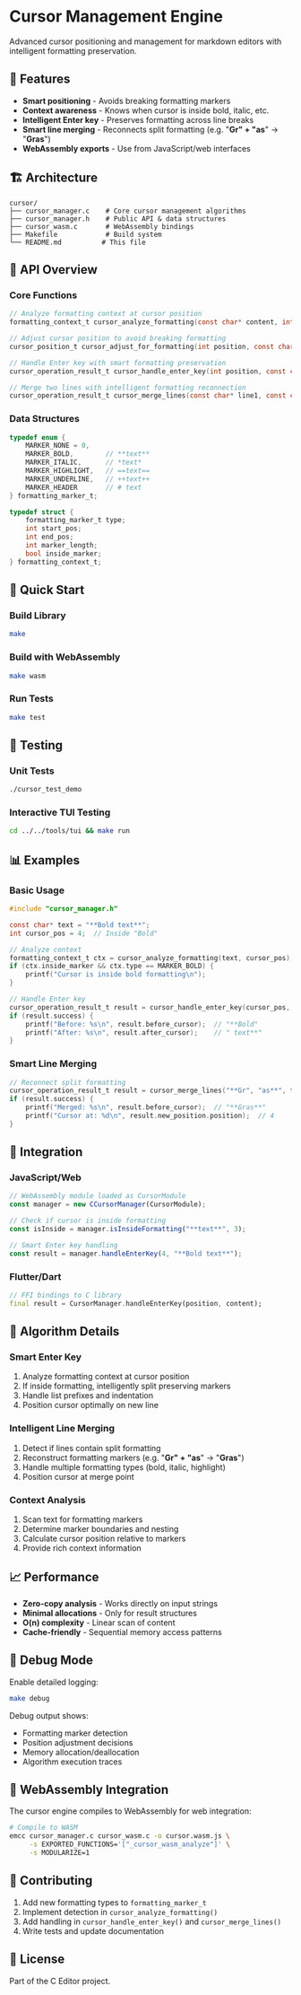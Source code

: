 # Cursor Management Engine

Advanced cursor positioning and management for markdown editors with intelligent formatting preservation.

## 🎯 Features

- **Smart positioning** - Avoids breaking formatting markers
- **Context awareness** - Knows when cursor is inside bold, italic, etc.
- **Intelligent Enter key** - Preserves formatting across line breaks
- **Smart line merging** - Reconnects split formatting (e.g. "**Gr" + "as**" → "**Gras**")
- **WebAssembly exports** - Use from JavaScript/web interfaces

## 🏗️ Architecture

```
cursor/
├── cursor_manager.c    # Core cursor management algorithms
├── cursor_manager.h    # Public API & data structures
├── cursor_wasm.c       # WebAssembly bindings
├── Makefile            # Build system
└── README.md          # This file
```

## 🔧 API Overview

### Core Functions

```c
// Analyze formatting context at cursor position
formatting_context_t cursor_analyze_formatting(const char* content, int position);

// Adjust cursor position to avoid breaking formatting
cursor_position_t cursor_adjust_for_formatting(int position, const char* content, bool is_markdown_mode);

// Handle Enter key with smart formatting preservation
cursor_operation_result_t cursor_handle_enter_key(int position, const char* content, bool is_markdown_mode);

// Merge two lines with intelligent formatting reconnection
cursor_operation_result_t cursor_merge_lines(const char* line1, const char* line2, bool add_space);
```

### Data Structures

```c
typedef enum {
    MARKER_NONE = 0,
    MARKER_BOLD,        // **text**
    MARKER_ITALIC,      // *text*
    MARKER_HIGHLIGHT,   // ==text==
    MARKER_UNDERLINE,   // ++text++
    MARKER_HEADER       // # text
} formatting_marker_t;

typedef struct {
    formatting_marker_t type;
    int start_pos;
    int end_pos;
    int marker_length;
    bool inside_marker;
} formatting_context_t;
```

## 🚀 Quick Start

### Build Library
```bash
make
```

### Build with WebAssembly
```bash
make wasm
```

### Run Tests
```bash
make test
```

## 🧪 Testing

### Unit Tests
```bash
./cursor_test_demo
```

### Interactive TUI Testing
```bash
cd ../../tools/tui && make run
```

## 📊 Examples

### Basic Usage
```c
#include "cursor_manager.h"

const char* text = "**Bold text**";
int cursor_pos = 4;  // Inside "Bold"

// Analyze context
formatting_context_t ctx = cursor_analyze_formatting(text, cursor_pos);
if (ctx.inside_marker && ctx.type == MARKER_BOLD) {
    printf("Cursor is inside bold formatting\n");
}

// Handle Enter key
cursor_operation_result_t result = cursor_handle_enter_key(cursor_pos, text, true);
if (result.success) {
    printf("Before: %s\n", result.before_cursor);  // "**Bold"
    printf("After: %s\n", result.after_cursor);    // " text**"
}
```

### Smart Line Merging
```c
// Reconnect split formatting
cursor_operation_result_t result = cursor_merge_lines("**Gr", "as**", false);
if (result.success) {
    printf("Merged: %s\n", result.before_cursor);  // "**Gras**"
    printf("Cursor at: %d\n", result.new_position.position);  // 4
}
```

## 🔗 Integration

### JavaScript/Web
```javascript
// WebAssembly module loaded as CursorModule
const manager = new CCursorManager(CursorModule);

// Check if cursor is inside formatting
const isInside = manager.isInsideFormatting("**text**", 3);

// Smart Enter key handling  
const result = manager.handleEnterKey(4, "**Bold text**");
```

### Flutter/Dart
```dart
// FFI bindings to C library
final result = CursorManager.handleEnterKey(position, content);
```

## 🎨 Algorithm Details

### Smart Enter Key
1. Analyze formatting context at cursor position
2. If inside formatting, intelligently split preserving markers
3. Handle list prefixes and indentation
4. Position cursor optimally on new line

### Intelligent Line Merging  
1. Detect if lines contain split formatting
2. Reconstruct formatting markers (e.g. "**Gr" + "as**" → "**Gras**")
3. Handle multiple formatting types (bold, italic, highlight)
4. Position cursor at merge point

### Context Analysis
1. Scan text for formatting markers
2. Determine marker boundaries and nesting
3. Calculate cursor position relative to markers
4. Provide rich context information

## 📈 Performance

- **Zero-copy analysis** - Works directly on input strings
- **Minimal allocations** - Only for result structures
- **O(n) complexity** - Linear scan of content
- **Cache-friendly** - Sequential memory access patterns

## 🔧 Debug Mode

Enable detailed logging:
```bash
make debug
```

Debug output shows:
- Formatting marker detection
- Position adjustment decisions  
- Memory allocation/deallocation
- Algorithm execution traces

## 🧬 WebAssembly Integration

The cursor engine compiles to WebAssembly for web integration:

```bash
# Compile to WASM
emcc cursor_manager.c cursor_wasm.c -o cursor.wasm.js \
     -s EXPORTED_FUNCTIONS='["_cursor_wasm_analyze"]' \
     -s MODULARIZE=1
```

## 🤝 Contributing

1. Add new formatting types to `formatting_marker_t`
2. Implement detection in `cursor_analyze_formatting()`  
3. Add handling in `cursor_handle_enter_key()` and `cursor_merge_lines()`
4. Write tests and update documentation

## 📜 License

Part of the C Editor project.